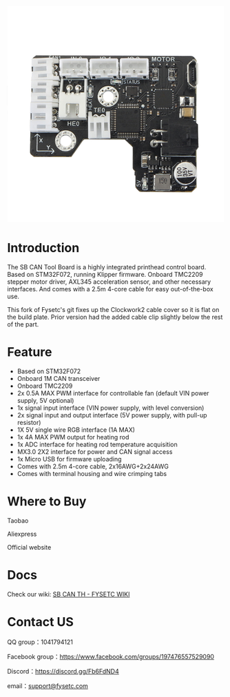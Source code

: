 ![SB_CAN_ToolHead](assets/SB_CAN_ToolHead_V11.jpg)

# Introduction

The SB CAN Tool Board is a highly integrated printhead control board. Based on STM32F072, running Klipper firmware. Onboard TMC2209 stepper motor driver, AXL345 acceleration sensor, and other necessary interfaces. And comes with a 2.5m 4-core cable for easy out-of-the-box use.

This fork of Fysetc's git fixes up the Clockwork2 cable cover so it is flat on the build plate. Prior version had the added cable clip slightly below the rest of the part.

# Feature

- Based on STM32F072
- Onboard 1M CAN transceiver
- Onboard TMC2209
- 2x 0.5A MAX PWM interface for controllable fan (default VIN power supply, 5V optional)
- 1x signal input interface (VIN power supply, with level conversion)
- 2x signal input and output interface (5V power supply, with pull-up resistor)
- 1X 5V single wire RGB interface (1A MAX)
- 1x 4A MAX PWM output for heating rod
- 1x ADC interface for heating rod temperature acquisition
- MX3.0 2X2 interface for power and CAN signal access
- 1x Micro USB for firmware uploading
- Comes with 2.5m 4-core cable, 2x16AWG+2x24AWG
- Comes with terminal housing and wire crimping tabs

# Where to Buy

Taobao

Aliexpress

Official website

# Docs

Check our wiki: [SB CAN TH - FYSETC WIKI](https://wiki.fysetc.com/SB%20CAN%20ToolHead/)

# Contact US

QQ group：1041794121

Facebook group：https://www.facebook.com/groups/197476557529090

Discord：https://discord.gg/Fb6FdND4

email：support@fysetc.com
